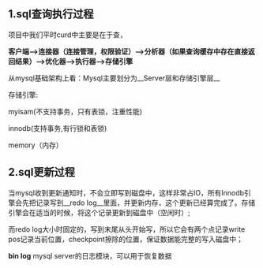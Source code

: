 ## 1.sql查询执行过程

项目中我们平时curd中主要是在于查，

__客户端-->连接器（连接管理，权限验证）-->分析器（如果查询缓存中存在直接返回结果）-->优化器-->执行器-->存储引擎__

从mysql基础架构上看：Mysql主要划分为__Server层和存储引擎层__

存储引擎:

myisam(不支持事务，只有表锁，注重性能)

innodb(支持事务,有行锁和表锁)

memory（内存）

## 2.sql更新过程

当mysql收到更新通知时，不会立即写到磁盘中，这样非常占IO，所有Innodb引擎会先把记录写到__redo log__里面，并更新内存，这个更新已经算完成了。存储引擎会在适当的时候，将这个记录更新到磁盘中（空闲时）;

而redo log大小时固定的，写到末尾从头开始写，所以它会有两个点记录write pos记录当前位置，checkpoint擦除的位置，保证数据能完整的写入磁盘中；

__bin log__ mysql server的日志模块，可以用于恢复数据





